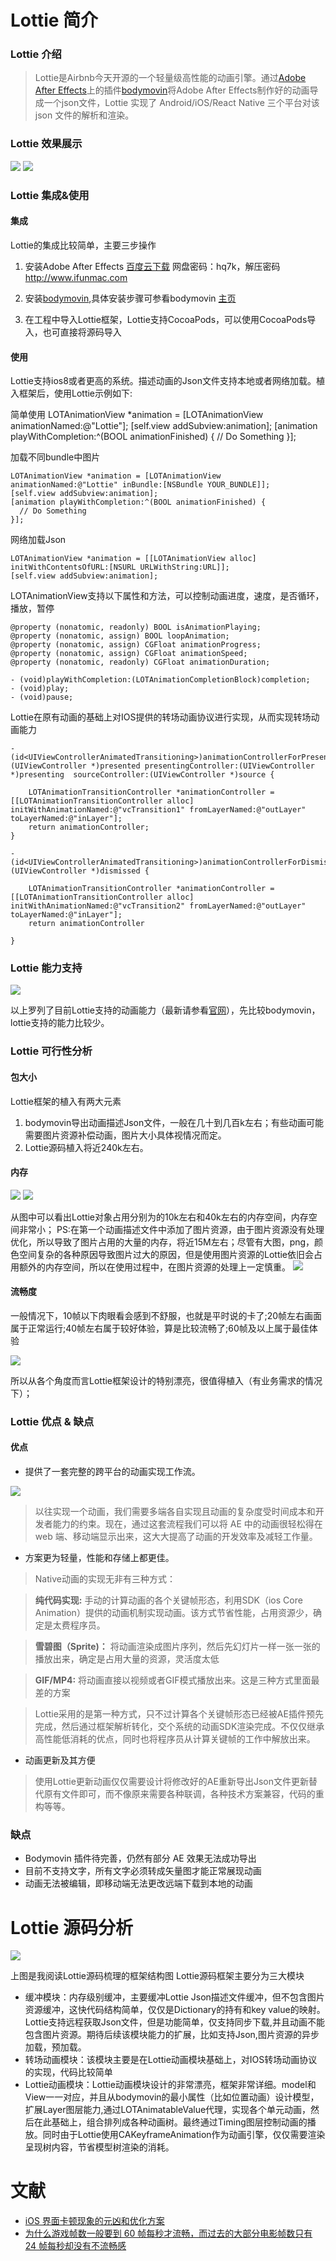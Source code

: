 # Lottie 简介



### Lottie 介绍

>Lottie是Airbnb今天开源的一个轻量级高性能的动画引擎。通过[Adobe After Effects](http://www.adobe.com/products/aftereffects.html)上的插件[bodymovin](https://github.com/bodymovin/bodymovin)将Adobe After Effects制作好的动画导成一个json文件，Lottie 实现了 Android/iOS/React Native 三个平台对该 json 文件的解析和渲染。


### Lottie 效果展示

![](https://github.com/Ambtion/ambtion.github.io/blob/master/imageSource/Lottie/gifs/Community%202_3.gif?raw=ture)
![](https://github.com/Ambtion/ambtion.github.io/blob/master/imageSource/Lottie/gifs/Examples1.gif?raw=ture)

### Lottie 集成&使用

#### 集成
Lottie的集成比较简单，主要三步操作

1. 安装Adobe After Effects [百度云下载](https://pan.baidu.com/s/1slnL5ox) 网盘密码：hq7k，解压密码 http://www.ifunmac.com

2. 安装[bodymovin](https://github.com/bodymovin/bodymovin),具体安装步骤可参看bodymovin [主页](https://github.com/bodymovin/bodymovin)
3. 在工程中导入Lottie框架，Lottie支持CocoaPods，可以使用CocoaPods导入，也可直接将源码导入

#### 使用
Lottie支持ios8或者更高的系统。描述动画的Json文件支持本地或者网络加载。植入框架后，使用Lottie示例如下:

简单使用
	LOTAnimationView *animation = [LOTAnimationView animationNamed:@"Lottie"];
	[self.view addSubview:animation];
	[animation playWithCompletion:^(BOOL animationFinished) {
	  // Do Something
	}];

加载不同bundle中图片
	
	LOTAnimationView *animation = [LOTAnimationView animationNamed:@"Lottie" inBundle:[NSBundle YOUR_BUNDLE]];
	[self.view addSubview:animation];
	[animation playWithCompletion:^(BOOL animationFinished) {
	  // Do Something
	}];

网络加载Json

	LOTAnimationView *animation = [[LOTAnimationView alloc] initWithContentsOfURL:[NSURL URLWithString:URL]];
	[self.view addSubview:animation];
	
LOTAnimationView支持以下属性和方法，可以控制动画进度，速度，是否循环，播放，暂停

	@property (nonatomic, readonly) BOOL isAnimationPlaying;
	@property (nonatomic, assign) BOOL loopAnimation;
	@property (nonatomic, assign) CGFloat animationProgress;
	@property (nonatomic, assign) CGFloat animationSpeed;
	@property (nonatomic, readonly) CGFloat animationDuration;

	- (void)playWithCompletion:(LOTAnimationCompletionBlock)completion;
	- (void)play;
	- (void)pause;
	 
Lottie在原有动画的基础上对IOS提供的转场动画协议进行实现，从而实现转场动画能力
	
	-(id<UIViewControllerAnimatedTransitioning>)animationControllerForPresentedController:(UIViewController *)presented presentingController:(UIViewController *)presenting  sourceController:(UIViewController *)source {
	
		LOTAnimationTransitionController *animationController = [[LOTAnimationTransitionController alloc] initWithAnimationNamed:@"vcTransition1" fromLayerNamed:@"outLayer" toLayerNamed:@"inLayer"];
		return animationController;
	}
	
	- (id<UIViewControllerAnimatedTransitioning>)animationControllerForDismissedController:(UIViewController *)dismissed {
	
	   	LOTAnimationTransitionController *animationController = [[LOTAnimationTransitionController alloc] initWithAnimationNamed:@"vcTransition2" fromLayerNamed:@"outLayer" toLayerNamed:@"inLayer"];
	   	return animationController
	   	
	}

### Lottie 能力支持
![](https://github.com/Ambtion/ambtion.github.io/blob/master/imageSource/Lottie/lottie_support.png?raw=ture)

以上罗列了目前Lottie支持的动画能力（最新请参看[官网](https://airbnb.design/introducing-lottie/)），先比较bodymovin，lottie支持的能力比较少。

### Lottie 可行性分析

#### 包大小
Lottie框架的植入有两大元素
1. bodymovin导出动画描述Json文件，一般在几十到几百k左右；有些动画可能需要图片资源补偿动画，图片大小具体视情况而定。
2. Lottie源码植入将近240k左右。

#### 内存

![](https://github.com/Ambtion/ambtion.github.io/blob/master/imageSource/Lottie/lottie_memory_pic1.png?raw=ture)
![](https://github.com/Ambtion/ambtion.github.io/blob/master/imageSource/Lottie/lottile_memory_pic2.png?raw=ture)

从图中可以看出Lottie对象占用分别为的10k左右和40k左右的内存空间，内存空间非常小；
PS:在第一个动画描述文件中添加了图片资源，由于图片资源没有处理优化，所以导致了图片占用的大量的内存，将近15M左右；尽管有大图，png，颜色空间复杂的各种原因导致图片过大的原因，但是使用图片资源的Lottie依旧会占用额外的内存空间，所以在使用过程中，在图片资源的处理上一定慎重。
![](https://github.com/Ambtion/ambtion.github.io/blob/master/imageSource/Lottie/lottile_memory_pic3.png?raw=ture)

#### 流畅度
一般情况下，10帧以下肉眼看会感到不舒服，也就是平时说的卡了;20帧左右画面属于正常运行;40帧左右属于较好体验，算是比较流畅了;60帧及以上属于最佳体验

![](https://github.com/Ambtion/ambtion.github.io/blob/master/imageSource/Lottie/lottile_memory_pic4.png?raw=ture)

所以从各个角度而言Lottie框架设计的特别漂亮，很值得植入（有业务需求的情况下）；


### Lottie 优点 & 缺点

#### 优点

* 提供了一套完整的跨平台的动画实现工作流。

![](https://github.com/Ambtion/ambtion.github.io/blob/master/imageSource/Lottie/lottie_archive.png?raw=ture)

>以往实现一个动画，我们需要多端各自实现且动画的复杂度受时间成本和开发者能力的约束。现在，通过这套流程我们可以将 AE 中的动画很轻松得在 web 端、移动端显示出来，这大大提高了动画的开发效率及减轻工作量。

* 方案更为轻量，性能和存储上都更佳。

>Native动画的实现无非有三种方式：

>**纯代码实现:** 手动的计算动画的各个关键帧形态，利用SDK（ios Core Animation）提供的动画机制实现动画。该方式节省性能，占用资源少，确定是太费程序员。

>**雪碧图（Sprite)：** 将动画渲染成图片序列，然后先幻灯片一样一张一张的播放出来，确定是占用大量的资源，灵活度太低

>**GIF/MP4:** 将动画直接以视频或者GIF模式播放出来。这是三种方式里面最差的方案

>Lottie采用的是第一种方式，只不过计算各个关键帧形态已经被AE插件预先完成，然后通过框架解析转化，交个系统的动画SDK渲染完成。不仅仅继承高性能低消耗的优点，同时也将程序员从计算关键帧的工作中解放出来。

* 动画更新及其方便

>使用Lottie更新动画仅仅需要设计将修改好的AE重新导出Json文件更新替代原有文件即可，而不像原来需要各种联调，各种技术方案兼容，代码的重构等等。

### 缺点

* Bodymovin 插件待完善，仍然有部分 AE 效果无法成功导出
* 目前不支持文字，所有文字必须转成矢量图才能正常展现动画
* 动画无法被编辑，即移动端无法更改远端下载到本地的动画


# Lottie 源码分析

![](https://github.com/Ambtion/ambtion.github.io/blob/master/imageSource/Lottie/Lottie_code_archive.png?raw=ture)

上图是我阅读Lottie源码梳理的框架结构图
Lottie源码框架主要分为三大模块

* 缓冲模块：内存级别缓冲，主要缓冲Lottie Json描述文件缓冲，但不包含图片资源缓冲，这快代码结构简单，仅仅是Dictionary的持有和key value的映射。Lottie支持远程获取Json文件，但是功能简单，仅支持同步下载,并且动画不能包含图片资源。期待后续该模块能力的扩展，比如支持Json,图片资源的异步加载，预加载。
* 转场动画模块：该模块主要是在Lottie动画模块基础上，对IOS转场动画协议的实现，代码比较简单
* Lottie动画模块：Lottie动画模块设计的非常漂亮，框架非常详细。model和View一一对应，并且从bodymovin的最小属性（比如位置动画）设计模型，扩展Layer图层能力,通过LOTAnimatableValue代理，实现各个单元动画，然后在此基础上，组合排列成各种动画树。最终通过Timing图层控制动画的播放。同时由于Lottie使用CAKeyframeAnimation作为动画引擎，仅仅需要渲染呈现树内容，节省模型树渲染的消耗。

# 文献
* [iOS 界面卡顿现象的元凶和优化方案](http://blog.sina.com.cn/s/blog_e78e94c20102vyf0.html)
* [为什么游戏帧数一般要到 60 帧每秒才流畅，而过去的大部分电影帧数只有 24 帧每秒却没有不流畅感](https://www.zhihu.com/question/21081976)
